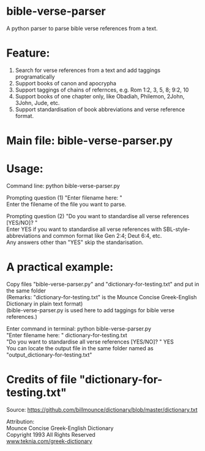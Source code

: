 # bible-verse-parser
A python parser to parse bible verse references from a text.

# Feature:
1. Search for verse references from a text and add taggings programatically
2. Support books of canon and apocrypha
3. Support taggings of chains of refernces, e.g. Rom 1:2, 3, 5, 8; 9:2, 10
4. Support books of one chapter only, like Obadiah, Philemon, 2John, 3John, Jude, etc.
5. Support standardisation of book abbreviations and verse reference format.

# Main file: bible-verse-parser.py

# Usage:

Command line: python bible-verse-parser.py

Prompting question (1) "Enter filename here: "<br>
Enter the filename of the file you want to parse.

Prompting question (2) "Do you want to standardise all verse references [YES/NO]? "<br>
Enter YES if you want to standardise all verse references with SBL-style-abbreviations and common format like Gen 2:4; Deut 6:4, etc.<br>
Any answers other than "YES" skip the standarisation.

# A practical example:

Copy files "bible-verse-parser.py" and "dictionary-for-testing.txt" and put in the same folder<br>
(Remarks: "dictionary-for-testing.txt" is the Mounce Concise Greek-English Dictionary in plain text format)<br>
(bible-verse-parser.py is used here to add taggings for bible verse references.)<br>

Enter command in terminal: python bible-verse-parser.py<br>
"Enter filename here: " dictionary-for-testing.txt<br>
"Do you want to standardise all verse references [YES/NO]? " YES<br>
You can locate the output file in the same folder named as "output_dictionary-for-testing.txt"<br>

# Credits of file "dictionary-for-testing.txt"

Source: <a href="https://github.com/billmounce/dictionary/blob/master/dictionary.txt">https://github.com/billmounce/dictionary/blob/master/dictionary.txt</a>

Attribution:<br>
Mounce Concise Greek-English Dictionary<br>
Copyright 1993 All Rights Reserved<br>
www.teknia.com/greek-dictionary
